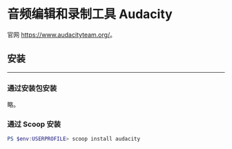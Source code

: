# 音频编辑和录制工具 Audacity

官网 <https://www.audacityteam.org/>。

## 安装
---

### 通过安装包安装

略。

### 通过 Scoop 安装

```ps1
PS $env:USERPROFILE> scoop install audacity
```

